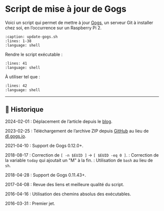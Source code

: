# Script de mise à jour de Gogs

Voici un script qui permet de mettre à jour [Gogs](https://gogs.io), un serveur Git à installer chez soi, en l’occurrence sur un Raspberry Pi 2.

```{literalinclude} snippets/script-de-mise-a-jour-de-gogs.sh
:caption: update-gogs.sh
:lines: 1-38
:language: shell
```

Rendre le script exécutable :

```{literalinclude} snippets/script-de-mise-a-jour-de-gogs.sh
:lines: 41
:language: shell
```

À utiliser tel que :

```{literalinclude} snippets/script-de-mise-a-jour-de-gogs.sh
:lines: 42
:language: shell
```

---

## 📜 Historique

2024-02-01
: Déplacement de l’article depuis le [blog](https://www.tiger-222.fr/?d=2016/03/31/15/25/19-script-de-mise-a-jour-de-gogs).

2023-02-25
: Téléchargement de l’archive ZIP depuis [GitHub](https://github.com/gogs/gogs/releases) au lieu de [dl.gogs.io](https://dl.gogs.io/).

2021-04-10
: Support de Gogs 0.12.0+.

2018-08-17
: Correction de `[ -n $EUID ]` → `[ $EUID -eq 0 ]`.
: Correction de la variable `today` qui ajoutait un "M" à la fin.
: Utilisation de `bash` au lieu de `sh`.

2018-04-28
: Support de Gogs 0.11.43+.

2017-04-08
: Revue des liens et meilleure qualité du script.

2016-04-16
: Utilisation des chemins absolus des exécutables.

2016-03-31
: Premier jet.
